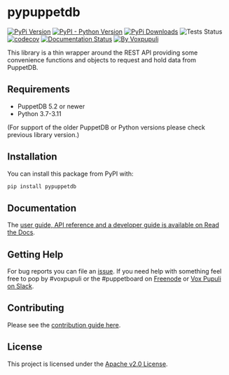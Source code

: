 # pypuppetdb

[![PyPi Version](https://img.shields.io/pypi/v/pypuppetdb)](https://pypi.org/project/pypuppetdb/)
[![PyPI - Python Version](https://img.shields.io/pypi/pyversions/pypuppetdb)](https://pypi.org/project/pypuppetdb/)
[![PyPi Downloads](https://img.shields.io/pypi/dm/pypuppetdb)](https://pypi.org/project/pypuppetdb/)
![Tests Status](https://github.com/voxpupuli/pypuppetdb/workflows/tests%20(unit)/badge.svg)
[![codecov](https://codecov.io/gh/voxpupuli/pypuppetdb/branch/master/graph/badge.svg?token=mOOj805A15)](https://codecov.io/gh/voxpupuli/pypuppetdb)
[![Documentation Status](https://readthedocs.org/projects/pypuppetdb/badge/?version=latest)](https://pypuppetdb.readthedocs.io/en/latest/?badge=latest)
[![By Voxpupuli](https://img.shields.io/badge/by-Vox%20Pupuli%20%F0%9F%A6%8A-ef902f.svg)](https://voxpupuli.org)

This library is a thin wrapper around the REST API providing some
convenience functions and objects to request and hold data from
PuppetDB.

## Requirements

* PuppetDB 5.2 or newer
* Python 3.7-3.11

(For support of the older PuppetDB or Python versions please check previous library version.)

## Installation

You can install this package from PyPI with:

```bash
pip install pypuppetdb
```

## Documentation

The [user guide, API reference and a developer guide is available on Read the Docs](https://pypuppetdb.readthedocs.io/en/latest/).

## Getting Help

For bug reports you can file an
[issue](https://github.com/voxpupuli/pypuppetdb/issues). If you need
help with something feel free to pop by \#voxpupuli or the \#puppetboard on
[Freenode](https://freenode.net) or [Vox Pupuli on Slack](https://puppetcommunity.slack.com/messages/voxpupuli/).

## Contributing

Please see the [contribution guide here](https://github.com/voxpupuli/pypuppetdb/blob/master/CONTRIBUTING.md).

## License

This project is licensed under the [Apache v2.0 License](https://github.com/voxpupuli/pypuppetdb/blob/master/LICENSE).
